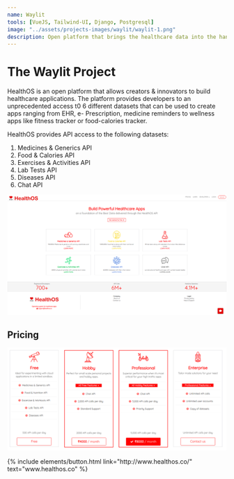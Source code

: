 ```yaml
---
name: Waylit
tools: [VueJS, Tailwind-UI, Django, Postgresql]
image: "../assets/projects-images/waylit/waylit-1.png"
description: Open platform that brings the healthcare data into the hands of innovators & creators.
---
```


# The Waylit Project

HealthOS is an open platform that allows creators & innovators to build healthcare applications.
The platform provides developers to an unprecedented access t0 6 different datasets that can be used to create apps ranging from EHR, e- Prescription, medicine reminders to wellness apps like fitness tracker or food-calories tracker.

HealthOS provides API access to the following datasets: 
1. Medicines & Generics API
2. Food & Calories API
3. Exercises & Activities API
4. Lab Tests API
5. Diseases API
6. Chat API

![preview](../assets/projects-images/healthos/healthos-cover.png)


## Pricing

![Pricing](../assets/projects-images/healthos/healthos-pricing.png)

<p class="text-center">
{% include elements/button.html link="http://www.healthos.co/" text="www.healthos.co" %}
</p>
